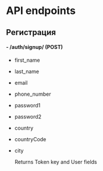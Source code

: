 # API endpoints

## Регистрация

#### - /auth/signup/ (POST)

- first_name
- last_name
- email
- phone_number
- password1
- password2
- country
- countryCode
- city

  Returns Token key and User fields
